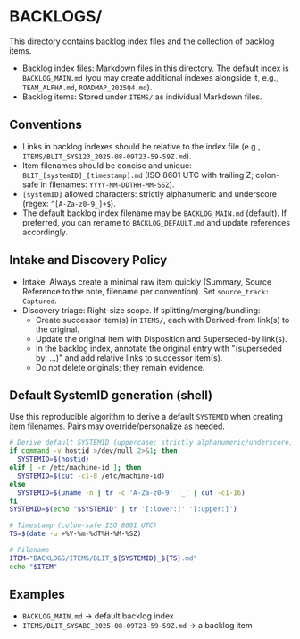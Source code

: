 # BACKLOGS/

This directory contains backlog index files and the collection of backlog items.

- Backlog index files: Markdown files in this directory. The default index is `BACKLOG_MAIN.md` (you may create additional indexes alongside it, e.g., `TEAM_ALPHA.md`, `ROADMAP_2025Q4.md`).
- Backlog items: Stored under `ITEMS/` as individual Markdown files.

## Conventions
- Links in backlog indexes should be relative to the index file (e.g., `ITEMS/BLIT_SYS123_2025-08-09T23-59-59Z.md`).
- Item filenames should be concise and unique: `BLIT_[systemID]_[timestamp].md` (ISO 8601 UTC with trailing Z; colon-safe in filenames: `YYYY-MM-DDTHH-MM-SSZ`).
- `[systemID]` allowed characters: strictly alphanumeric and underscore (regex: `^[A-Za-z0-9_]+$`).
- The default backlog index filename may be `BACKLOG_MAIN.md` (default). If preferred, you can rename to `BACKLOG_DEFAULT.md` and update references accordingly.

## Intake and Discovery Policy
- Intake: Always create a minimal raw item quickly (Summary, Source Reference to the note, filename per convention). Set `source_track: Captured`.
- Discovery triage: Right-size scope. If splitting/merging/bundling:
  - Create successor item(s) in `ITEMS/`, each with Derived-from link(s) to the original.
  - Update the original item with Disposition and Superseded-by link(s).
  - In the backlog index, annotate the original entry with "(superseded by: ...)" and add relative links to successor item(s).
  - Do not delete originals; they remain evidence.

## Default SystemID generation (shell)
Use this reproducible algorithm to derive a default `SYSTEMID` when creating item filenames. Pairs may override/personalize as needed.

```bash
# Derive default SYSTEMID (uppercase; strictly alphanumeric/underscore)
if command -v hostid >/dev/null 2>&1; then
  SYSTEMID=$(hostid)
elif [ -r /etc/machine-id ]; then
  SYSTEMID=$(cut -c1-8 /etc/machine-id)
else
  SYSTEMID=$(uname -n | tr -c 'A-Za-z0-9' '_' | cut -c1-16)
fi
SYSTEMID=$(echo "$SYSTEMID" | tr '[:lower:]' '[:upper:]')

# Timestamp (colon-safe ISO 8601 UTC)
TS=$(date -u +%Y-%m-%dT%H-%M-%SZ)

# Filename
ITEM="BACKLOGS/ITEMS/BLIT_${SYSTEMID}_${TS}.md"
echo "$ITEM"
```

## Examples
- `BACKLOG_MAIN.md` → default backlog index
- `ITEMS/BLIT_SYSABC_2025-08-09T23-59-59Z.md` → a backlog item
